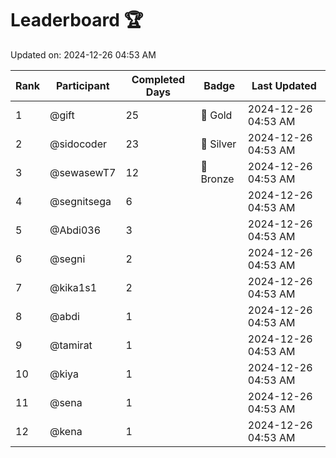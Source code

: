 # Leaderboard 🏆

Updated on: 2024-12-26 04:53 AM

| Rank | Participant       | Completed Days | Badge      | Last Updated         |
|------|-------------------|----------------|------------|----------------------|
| 1    | @gift             | 25             | 🏅 Gold     | 2024-12-26 04:53 AM |
| 2    | @sidocoder        | 23             | 🥈 Silver   | 2024-12-26 04:53 AM |
| 3    | @sewasewT7        | 12             | 🥉 Bronze   | 2024-12-26 04:53 AM |
| 4    | @segnitsega       | 6              |            | 2024-12-26 04:53 AM |
| 5    | @Abdi036          | 3              |            | 2024-12-26 04:53 AM |
| 6    | @segni            | 2              |            | 2024-12-26 04:53 AM |
| 7    | @kika1s1          | 2              |            | 2024-12-26 04:53 AM |
| 8    | @abdi             | 1              |            | 2024-12-26 04:53 AM |
| 9    | @tamirat          | 1              |            | 2024-12-26 04:53 AM |
| 10   | @kiya             | 1              |            | 2024-12-26 04:53 AM |
| 11   | @sena             | 1              |            | 2024-12-26 04:53 AM |
| 12   | @kena             | 1              |            | 2024-12-26 04:53 AM |
